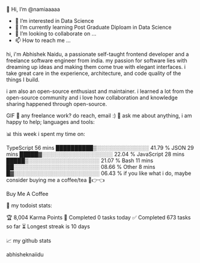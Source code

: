 👋 Hi, I’m @namiaaaaa
- 👀 I’m interested in Data Science
- 🌱 I’m currently learning Post Graduate Diploam in Data Science
- 💞️ I’m looking to collaborate on ...
- 📫 How to reach me ...



hi, i'm Abhishek Naidu, a passionate self-taught frontend developer and a freelance software engineer from india. my passion for software lies with dreaming up ideas and making them come true with elegant interfaces. i take great care in the experience, architecture, and code quality of the things I build.

i am also an open-source enthusiast and maintainer. i learned a lot from the open-source community and i love how collaboration and knowledge sharing happened through open-source.

GIF
💼 any freelance work? do reach, email :)
💬 ask me about anything, i am happy to help;
languages and tools:

         

📊 this week i spent my time on:

TypeScript   56 mins         ██████████▒░░░░░░░░░░░░░░   41.79 %
JSON         29 mins         █████▓░░░░░░░░░░░░░░░░░░░   22.04 %
JavaScript   28 mins         █████▒░░░░░░░░░░░░░░░░░░░   21.07 %
Bash         11 mins         ██░░░░░░░░░░░░░░░░░░░░░░░   08.66 %
Other        8 mins          █▓░░░░░░░░░░░░░░░░░░░░░░░   06.43 %
if you like what i do, maybe consider buying me a coffee/tea 🥺👉👈

Buy Me A Coffee

🚧 my todoist stats:

🏆 8,004 Karma Points
🌸 Completed 0 tasks today
✅ Completed 673 tasks so far
⏳ Longest streak is 10 days

📈 my github stats

abhisheknaiidu
<!---
namiaaaaa/namiaaaaa is a ✨ special ✨ repository because its `README.md` (this file) appears on your GitHub profile.
You can click the Preview link to take a look at your changes.
--->
